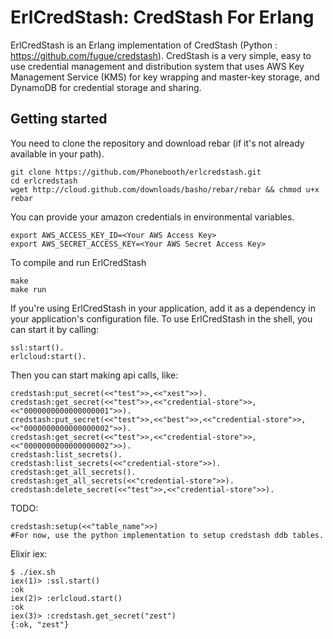 # ErlCredStash: CredStash For Erlang #

ErlCredStash is an Erlang implementation of CredStash (Python : https://github.com/fugue/credstash). CredStash is a very simple, easy to use credential management and distribution system that uses AWS Key Management Service (KMS) for key wrapping and master-key storage, and DynamoDB for credential storage and sharing.  

## Getting started ##
You need to clone the repository and download rebar (if it's not already available in your path).

```
git clone https://github.com/Phonebooth/erlcredstash.git
cd erlcredstash
wget http://cloud.github.com/downloads/basho/rebar/rebar && chmod u+x rebar
```

You can provide your amazon credentials in environmental variables.

```
export AWS_ACCESS_KEY_ID=<Your AWS Access Key>
export AWS_SECRET_ACCESS_KEY=<Your AWS Secret Access Key>
```
To compile and run ErlCredStash
```
make
make run
```

If you're using ErlCredStash in your application, add it as a dependency in your application's configuration file.  To use ErlCredStash in the shell, you can start it by calling:

```
ssl:start().
erlcloud:start().
```

Then you can start making api calls, like:

```
credstash:put_secret(<<"test">>,<<"xest">>).
credstash:get_secret(<<"test">>,<<"credential-store">>,<<"0000000000000000001">>).
credstash:put_secret(<<"test">>,<<"best">>,<<"credential-store">>,<<"0000000000000000002">>).
credstash:get_secret(<<"test">>,<<"credential-store">>,<<"0000000000000000002">>).
credstash:list_secrets().
credstash:list_secrets(<<"credential-store">>).
credstash:get_all_secrets().
credstash:get_all_secrets(<<"credential-store">>).
credstash:delete_secret(<<"test">>,<<"credential-store">>).
```

TODO:
```
credstash:setup(<<"table_name">>)
#For now, use the python implementation to setup credstash ddb tables.
```

Elixir iex:
```
$ ./iex.sh
iex(1)> :ssl.start()
:ok
iex(2)> :erlcloud.start()
:ok
iex(3)> :credstash.get_secret("zest")
{:ok, "zest"}
```
